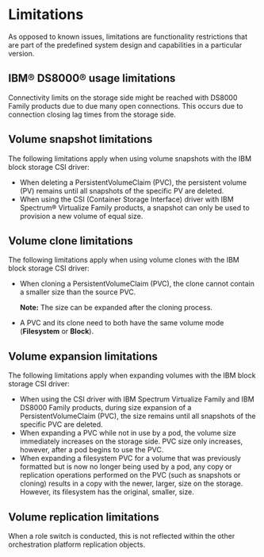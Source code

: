 # Limitations

As opposed to known issues, limitations are functionality restrictions that are part of the predefined system design and capabilities in a particular version.

## IBM® DS8000® usage limitations

Connectivity limits on the storage side might be reached with DS8000 Family products due to due many open connections. This occurs due to connection closing lag times from the storage side.

## Volume snapshot limitations

The following limitations apply when using volume snapshots with the IBM block storage CSI driver:

-   When deleting a PersistentVolumeClaim (PVC), the persistent volume (PV) remains until all snapshots of the specific PV are deleted.
-   When using the CSI (Container Storage Interface) driver with IBM Spectrum® Virtualize Family products, a snapshot can only be used to provision a new volume of equal size.

## Volume clone limitations

The following limitations apply when using volume clones with the IBM block storage CSI driver:

-   When cloning a PersistentVolumeClaim (PVC), the clone cannot contain a smaller size than the source PVC.

    **Note:** The size can be expanded after the cloning process.

-   A PVC and its clone need to both have the same volume mode (**Filesystem** or **Block**).

## Volume expansion limitations

The following limitations apply when expanding volumes with the IBM block storage CSI driver:

-   When using the CSI driver with IBM Spectrum Virtualize Family and IBM DS8000 Family products, during size expansion of a PersistentVolumeClaim (PVC), the size remains until all snapshots of the specific PVC are deleted.
-   When expanding a PVC while not in use by a pod, the volume size immediately increases on the storage side. PVC size only increases, however, after a pod begins to use the PVC.
-   When expanding a filesystem PVC for a volume that was previously formatted but is now no longer being used by a pod, any copy or replication operations performed on the PVC (such as snapshots or cloning) results in a copy with the newer, larger, size on the storage. However, its filesystem has the original, smaller, size.

## Volume replication limitations

When a role switch is conducted, this is not reflected within the other orchestration platform replication objects.
